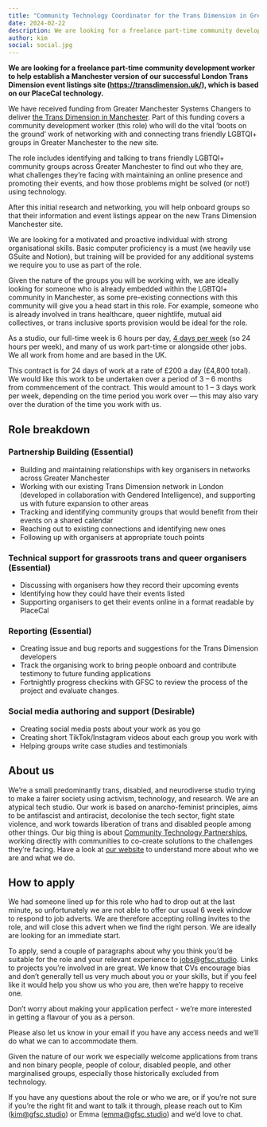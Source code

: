 ```yaml
---
title: "Community Technology Coordinator for the Trans Dimension in Greater Manchester"
date: 2024-02-22
description: We are looking for a freelance part-time community development worker to help establish a Manchester version of our successful London Trans Dimension event listings site (**https://transdimension.uk/)**, which is based on our PlaceCal technology.
author: kim
social: social.jpg
---
```


**We are looking for a freelance part-time community development worker to help establish a Manchester version of our successful London Trans Dimension event listings site (**https://transdimension.uk/)**, which is based on our PlaceCal technology.**

We have received funding from Greater Manchester Systems Changers to deliver [the Trans Dimension in Manchester](https://transdimension.uk/). Part of this funding covers a community development worker (this role) who will do the vital ‘boots on the ground’ work of networking with and connecting trans friendly LGBTQI+ groups in Greater Manchester to the new site.

The role includes identifying and talking to trans friendly LGBTQI+ community groups across Greater Manchester to find out who they are, what challenges they’re facing with maintaining an online presence and promoting their events, and how those problems might be solved (or not!) using technology.

After this initial research and networking, you will help onboard groups so that their information and event listings appear on the new Trans Dimension Manchester site.

We are looking for a motivated and proactive individual with strong organisational skills. Basic computer proficiency is a must (we heavily use GSuite and Notion), but training will be provided for any additional systems we require you to use as part of the role.

Given the nature of the groups you will be working with, we are ideally looking for someone who is already embedded within the LGBTQI+ community in Manchester, as some pre-existing connections with this community will give you a head start in this role. For example, someone who is already involved in trans healthcare, queer nightlife, mutual aid collectives, or trans inclusive sports provision would be ideal for the role.

As a studio, our full-time week is 6 hours per day, [4 days per week](https://www.4dayweek.co.uk/) (so 24 hours per week), and many of us work part-time or alongside other jobs. We all work from home and are based in the UK.

This contract is for 24 days of work at a rate of £200 a day (£4,800 total). We would like this work to be undertaken over a period of 3 – 6 months from commencement of the contract. This would amount to 1 – 3 days work per week, depending on the time period you work over — this may also vary over the duration of the time you work with us.

## Role breakdown

### **Partnership Building (Essential)**

- Building and maintaining relationships with key organisers in networks across Greater Manchester
- Working with our existing Trans Dimension network in London (developed in collaboration with Gendered Intelligence), and supporting us with future expansion to other areas
- Tracking and identifying community groups that would benefit from their events on a shared calendar
- Reaching out to existing connections and identifying new ones
- Following up with organisers at appropriate touch points

### **Technical support for grassroots trans and queer organisers (Essential)**

- Discussing with organisers how they record their upcoming events
- Identifying how they could have their events listed
- Supporting organisers to get their events online in a format readable by PlaceCal

### **Reporting (Essential)**

- Creating issue and bug reports and suggestions for the Trans Dimension developers
- Track the organising work to bring people onboard and contribute testimony to future funding applications
- Fortnightly progress checkins with GFSC to review the process of the project and evaluate changes.

### Social media authoring and support (Desirable)

- Creating social media posts about your work as you go
- Creating short TikTok/Instagram videos about each group you work with
- Helping groups write case studies and testimonials

## About us

We’re a small predominantly trans, disabled, and neurodiverse studio trying to make a fairer society using activism, technology, and research. We are an atypical tech studio. Our work is based on anarcho-feminist principles, aims to be antifascist and antiracist, decolonise the tech sector, fight state violence, and work towards liberation of trans and disabled people among other things. Our big thing is about [Community Technology Partnerships](https://gfsc.studio/blog/2022/national-network-community-technology-partnerships), working directly with communities to co-create solutions to the challenges they’re facing. Have a look at [our website](https://gfsc.studio/) to understand more about who we are and what we do.

## How to apply

We had someone lined up for this role who had to drop out at the last minute, so unfortunately we are not able to offer our usual 6 week window to respond to job adverts. We are therefore accepting rolling invites to the role, and will close this advert when we find the right person. We are ideally are looking for an immediate start.

To apply, send a couple of paragraphs about why you think you’d be suitable for the role and your relevant experience to jobs@gfsc.studio. Links to projects you’re involved in are great. We know that CVs encourage bias and don’t generally tell us very much about you or your skills, but if you feel like it would help you show us who you are, then we’re happy to receive one.

Don’t worry about making your application perfect - we’re more interested in getting a flavour of you as a person.

Please also let us know in your email if you have any access needs and we’ll do what we can to accommodate them.

Given the nature of our work we especially welcome applications from trans and non binary people, people of colour, disabled people, and other marginalised groups, especially those historically excluded from technology.

If you have any questions about the role or who we are, or if you’re not sure if you’re the right fit and want to talk it through, please reach out to Kim ([kim@gfsc.studio](mailto:kim@gfsc.studio)) or Emma ([emma@gfsc.studio](mailto:emma@gfsc.studio)) and we’d love to chat.
